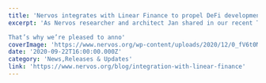 ```yaml
---
title: 'Nervos integrates with Linear Finance to propel DeFi development'
excerpt: 'As Nervos researcher and architect Jan shared in our recent Town Hall, decentralized finance is one of the main areas our team is focusing on as we enter Q4 and 2021.

That’s why we’re pleased to anno'
coverImage: 'https://www.nervos.org/wp-content/uploads/2020/12/0_fV6t0MjYPYAgTAzr.png'
date: '2020-09-22T16:00:00.000Z'
category: 'News,Releases & Updates'
link: 'https://www.nervos.org/blog/integration-with-linear-finance'
---
```


